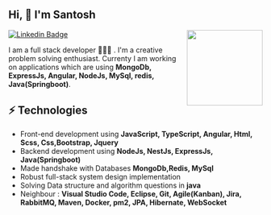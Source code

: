 <!-- <img align='right' src='https://media-exp1.licdn.com/dms/image/C4E16AQHigN6PGZQwgw/profile-displaybackgroundimage-shrink_350_1400/0/1631171559722?e=1636588800&v=beta&t=9HZukwqp4crd2J9gqJvdlH-VUIHcjusHz9mqlmGalmU' width='100%' height="50%">
 -->
<h2> Hi, 👋  I'm Santosh </h2>

<img align='right' src='https://i.giphy.com/media/RbDKaczqWovIugyJmW/giphy.webp' width='150"'>

[![Linkedin Badge](https://img.shields.io/badge/-@santosh-1ca0f1?style=flat-round&labelColor=1ca0f1&logo=linkedin&logoColor=white&link=https://www.linkedin.com/in/santoshgopal)](https://www.linkedin.com/in/santoshgopal) 

I am a full stack developer 👨🏻‍💻 . I'm a creative problem solving enthusiast. Currenty I am working on applications which are using **MongoDb, ExpressJs, Angular, NodeJs, MySql, redis, Java(Springboot)**.

## ⚡ Technologies
- Front-end development using 
        **JavaScript, TypeScript, Angular, Html, Scss, Css,Bootstrap, Jquery**
- Backend development using 
        **NodeJs, NestJs, ExpressJs, Java(Springboot)**
- Made handshake with Databases
        **MongoDb,Redis, MySql**
- Robust full-stack system design implementation
- Solving Data structure and algorithm questions in 
        **java**
- Neighbour : 
        **Visual Studio Code, Eclipse, Git, Agile(Kanban), Jira, RabbitMQ, Maven, Docker, pm2, JPA, Hibernate, WebSocket**

